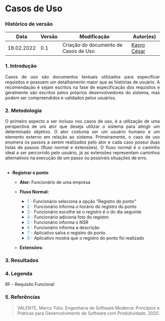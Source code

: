 # Casos de Uso


### Histórico de versão

|Data | Versão | Modificação | Autor(es)|
| -- | -- | -- | -- |
| 18.02.2022 | 0.1 | Criação do documento de Casos de Uso | [Kayro César](https://github.com/kayrocesar) |




### 1. Introdução
<div align="justify">
   Casos de uso são documentos textuais utilizados para especificar requisitos e possuem um detalhamento maior que as histórias de usuário. A recomendação é sejam escritos na fase de especificação dos requisitos e geralmente são escritos pelos próprios desenvolvedores do sistema, mas podem ser compreendidos e validados pelos usuários. 
</div>

### 2. Metodologia
<div align="justify">
    O primeiro aspecto a ser incluso nos casos de uso, é a utilização de uma perspectiva de um ator que deseja utilizar o sistema para atingir um determinado objetivo. O ator costuma ser um usuário humano e um elemento externo em relação ao sistema. Primeiramente, o caso de uso enumera os passos a serem realizados pelo ator e cada caso possui duas listas de passos (fluxo normal e extensões). O fluxo normal é o caminho ideal a ser percorrido pelo usuário, já as extensões representam caminhos alternativos na execução de um passo ou possíveis situações de erro. 
</div>
<br>





- <b> Registrar o ponto </b>

    - <span > <b>Ator:</b></span> Funcionário de uma empresa

    - <span ><b>Fluxo Normal:</b></span> 

        - <span style=" color:#2094f3">1 -</span> Funcionário seleciona a opção "Registro do ponto" 
        - <span style=" color:#2094f3">2 -</span> Funcionário informa o horário do registro do ponto
        - <span style=" color:#2094f3">3 -</span> Funcionário escolhe se o registro é o do dia seguinte 
        - <span style=" color:#2094f3">4 -</span> Funcionário adiciona foto do registro 
        - <span style=" color:#2094f3">5 -</span> Funcionário informa o NSR
        - <span style=" color:#2094f3">6 -</span> Funcionário informa a descrição
        - <span style=" color:#2094f3">7 -</span> Aplicativo salva o registro do ponto
        - <span style=" color:#2094f3">8 -</span> Aplicativo mostra que o registro do ponto foi realizado

    - <span ><b>Extensões:</b></span> 
       
        
        

       




### 3. Resultados

<div align="justify">
   
</div>









<div align="center">

</div>

### 4. Legenda

RF - Requisito Funcional


### 5. Referências

>VALENTE, Marco Túlio. Engenharia de Software Moderna: Princípios e Práticas para Desenvolvimento de Software com Produtividade, 2020.

